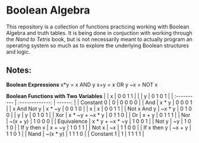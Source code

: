 # Boolean Algebra

This repository is a collection of functions practicing working with Boolean Algebra and truth tables. It is being done in conjuction with working through the *Nand to Tetris* book, but is not necessarily meant to actually program an operating system so much as to explore the underlying Boolean structures and logic.

## Notes:

**Boolean Expressions**
    x*y = x AND y
    x+y = x OR y
    ~x = NOT x

**Boolean Functions with Two Variables**
|             | x               | 0 0 1 1 |
|             | y               | 0 1 0 1 |
| :---------- | :-------------: | ------: |
| Constant 0  | 0               | 0 0 0 0 |
| And         | x * y           | 0 0 0 1 |
| x And Not y | x * ~y          | 0 0 1 0 |
| x           | x               | 0 0 1 1 |
| Not x And y | ~x * y          | 0 1 0 0 |
| y           | y               | 0 1 0 1 |
| Xor         | x * ~y + ~x * y | 0 1 1 0 |
| Or          | x + y           | 0 1 1 1 |
| Nor         | ~(x + y)        | 1 0 0 0 |
| Equivalence | x * y + ~x * ~y | 1 0 0 1 |
| Not y       | ~y              | 1 0 1 0 |
| If y then x | x + ~y          | 1 0 1 1 |
| Not x       | ~x              | 1 1 0 0 |
| If x then y | ~x + y          | 1 1 0 1 |
| Nand        | ~(x * y)        | 1 1 1 0 |
| Constant 1  | 1               | 1 1 1 1 |

